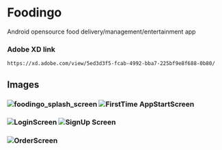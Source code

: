 # Foodingo
Android opensource food delivery/management/entertainment app
### Adobe XD link
    https://xd.adobe.com/view/5ed3d3f5-fcab-4992-bba7-225bf9e8f688-0b80/
## Images
### ![foodingo_splash_screen](https://user-images.githubusercontent.com/13806493/96010266-3cd1da80-0e5f-11eb-9187-c45b0f03ab63.png) ![FirstTime AppStartScreen](https://user-images.githubusercontent.com/13806493/96011368-76571580-0e60-11eb-812d-970e7fbbbf98.png)
### ![LoginScreen](https://user-images.githubusercontent.com/13806493/96011547-ab636800-0e60-11eb-9758-7f917cc31883.png) ![SignUp Screen](https://user-images.githubusercontent.com/13806493/96011684-db127000-0e60-11eb-8732-5b93fa9803c4.png)
### ![OrderScreen](https://user-images.githubusercontent.com/13806493/96015137-d780e800-0e64-11eb-837f-c737bb9d8446.png)

